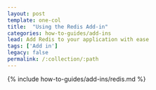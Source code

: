```yaml
---
layout: post
template: one-col
title:  "Using the Redis Add-in"
categories: how-to-guides/add-ins
lead: Add Redis to your application with ease
tags: ['Add in']
legacy: false
permalink: /:collection/:path
---
```



{% include how-to-guides/add-ins/redis.md %}